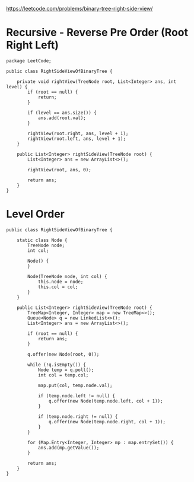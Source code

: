 https://leetcode.com/problems/binary-tree-right-side-view/

   # Recursive - Reverse Pre Order (Root Right Left)
    
    package LeetCode;
    
    public class RightSideViewOfBinaryTree {

        private void rightView(TreeNode root, List<Integer> ans, int level) {
            if (root == null) {
                return;
            }

            if (level == ans.size()) {
                ans.add(root.val);
            }

            rightView(root.right, ans, level + 1);
            rightView(root.left, ans, level + 1);
        }

        public List<Integer> rightSideView(TreeNode root) {
            List<Integer> ans = new ArrayList<>();

            rightView(root, ans, 0);

            return ans;
        }
    }

# Level Order

    public class RightSideViewOfBinaryTree {

        static class Node {
            TreeNode node;
            int col;

            Node() {
            }

            Node(TreeNode node, int col) {
                this.node = node;
                this.col = col;
            }
        }

        public List<Integer> rightSideView(TreeNode root) {
            TreeMap<Integer, Integer> map = new TreeMap<>();
            Queue<Node> q = new LinkedList<>();
            List<Integer> ans = new ArrayList<>();

            if (root == null) {
                return ans;
            }

            q.offer(new Node(root, 0));

            while (!q.isEmpty()) {
                Node temp = q.poll();
                int col = temp.col;

                map.put(col, temp.node.val);

                if (temp.node.left != null) {
                    q.offer(new Node(temp.node.left, col + 1));
                }

                if (temp.node.right != null) {
                    q.offer(new Node(temp.node.right, col + 1));
                }
            }

            for (Map.Entry<Integer, Integer> mp : map.entrySet()) {
                ans.add(mp.getValue());
            }

            return ans;
        }
    }
